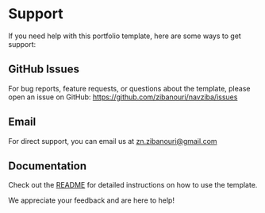# Support

If you need help with this portfolio template, here are some ways to get support:

## GitHub Issues

For bug reports, feature requests, or questions about the template, please open an issue on GitHub: https://github.com/zibanouri/navziba/issues

## Email

For direct support, you can email us at [zn.zibanouri@gmail.com](mailto:zn.zibanouri@gmail.com)

## Documentation

Check out the [README](https://github.com/zibanouri/navziba/blob/main/README.md) for detailed instructions on how to use the template.

We appreciate your feedback and are here to help!